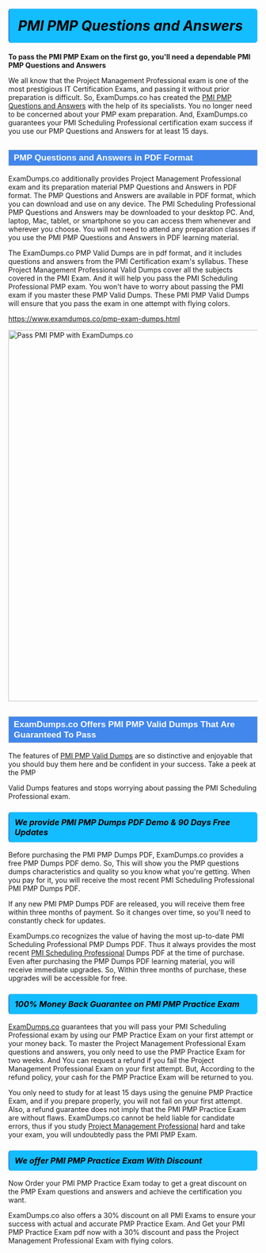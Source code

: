 <h1>                <strong><span style="display: block; color: #000000; background: #14BDFF; border: 0.5px solid #AED6F1; border-left: 3px solid #3498DB; padding: .6em; border-radius: 6px;">                     <em>PMI PMP <span class="exam_variation">Questions and Answers</span> </em>                </span></strong>            </h1>                        <p><strong>To pass the PMI PMP Exam on the first go, you'll need a dependable PMI PMP <span class="exam_variation">Questions and Answers</span></strong></p>                        <p>We all know that the Project Management Professional exam is one of the most prestigious IT Certification Exams,             and passing it without prior preparation is difficult. So, ExamDumps.co has created the <a href="https://www.examdumps.co/pmp-exam-dumps.html">PMI PMP <span class="exam_variation">Questions and Answers</span></a> with the help of its specialists.             You no longer need to be concerned about your PMP exam preparation. And, ExamDumps.co guarantees your PMI Scheduling Professional certification             exam success if you use our PMP <span class="exam_variation">Questions and Answers</span> for at least 15 days.</p>                        <h2 style="background: #4287ec; border: 1px solid #cccccc; padding: 5px 10px;">                <span style="color: #ffffff;">                    <span style="font-size: 11pt;">                        <span style="line-height: normal;">                            <span style="font-family: Calibri,sans-serif;">                                <strong>                                    <span style="font-size: 13.0pt;">PMP <span class="exam_variation">Questions and Answers</span> in PDF Format</span>                                </strong>                            </span>                        </span>                    </span>                </span>            </h2>                        <p>ExamDumps.co additionally provides Project Management Professional exam and its preparation material PMP <span class="exam_variation">Questions and Answers</span> in PDF format.             The PMP <span class="exam_variation">Questions and Answers</span> are available in PDF format, which you can download and use on any device. The PMI Scheduling Professional PMP <span class="exam_variation">Questions and Answers</span> may be downloaded             to your desktop PC. And, laptop, Mac, tablet, or smartphone so you can access them whenever and wherever you choose. You will not need to attend any preparation classes if you use             the PMI PMP <span class="exam_variation">Questions and Answers</span> in PDF learning material. </p>                        <p>The ExamDumps.co PMP <span class="exam_variation2">Valid Dumps</span> are in pdf format, and  it includes questions and answers from the PMI Certification exam's syllabus. These             Project Management Professional <span class="exam_variation2">Valid Dumps</span> cover all the subjects covered in the PMI Exam. And it will help you pass the             PMI Scheduling Professional PMP exam. You won't have to worry about passing the PMI exam if you master these PMP <span class="exam_variation2">Valid Dumps</span>.             These PMI PMP <span class="exam_variation2">Valid Dumps</span> will ensure that you pass the exam in one attempt with flying colors.</p>                        <p><a href="https://www.examdumps.co/pmp-exam-dumps.html">https://www.examdumps.co/pmp-exam-dumps.html</a></p>                        <p><a href="https://www.examdumps.co/"><img src="https://www.examdumps.co//images/banners/big-sale-20-percent-discount-offer-examdumps.jpg" class="postImage" alt="Pass PMI PMP with ExamDumps.co" width="750"></a></p>                            <h2 style="background: #4287ec; border: 1px solid #cccccc; padding: 5px 10px;">                <span style="color: #ffffff;">                    <span style="font-size: 11pt;">                        <span style="line-height: normal;">                            <span style="font-family: Calibri,sans-serif;">                                <strong>                                    <span style="font-size: 13.0pt;">ExamDumps.co Offers PMI PMP <span class="exam_variation2">Valid Dumps</span> That Are Guaranteed To Pass</span>                                </strong>                            </span>                        </span>                    </span>                </span>            </h2>                        <p>The features of <a href="https://www.examdumps.co/pmi-exam-dumps.html">PMI PMP <span class="exam_variation2">Valid Dumps</span></a> are so distinctive and enjoyable that you should buy them here and be confident in your success. Take a peek at the PMP</p>            <p> <span class="exam_variation2">Valid Dumps</span> features and stops worrying about passing the PMI Scheduling Professional exam.</p>                        <h3>                <strong>                    <span style="display: block; color: #000000; background: #14BDFF; border: 0.5px solid #AED6F1; border-left: 3px solid #3498DB; padding: .6em; border-radius: 6px;">                        <em>We provide PMI PMP <span class="exam_variation3">Dumps PDF</span> Demo &amp; 90 Days Free Updates</em>                    </span>                </strong>            </h3>                        <p>Before purchasing the PMI PMP <span class="exam_variation3">Dumps PDF</span>, ExamDumps.co provides a free PMP <span class="exam_variation3">Dumps PDF</span> demo. So, This will show you the PMP questions dumps             characteristics and quality so you know what you're getting. When you pay for it, you will receive the most recent             PMI Scheduling Professional PMI PMP <span class="exam_variation3">Dumps PDF</span>.</p>                        <p>If any new PMI PMP <span class="exam_variation3">Dumps PDF</span> are released, you will receive them free within three months of payment.             So it changes over time, so you'll need to constantly check for updates.</p>                        <p>ExamDumps.co recognizes the value of having the most up-to-date PMI Scheduling Professional PMP <span class="exam_variation3">Dumps PDF</span>. Thus it always provides the most recent             <a href="https://www.examdumps.co/pmi-sp-certification-exam-dumps.html">PMI Scheduling Professional</a> <span class="exam_variation3">Dumps PDF</span> at the time of purchase. Even after purchasing the PMP <span class="exam_variation3">Dumps PDF</span> learning material, you will receive immediate upgrades.             So, Within three months of purchase, these upgrades will be accessible for free.</p>                        <h3>                <strong>                    <span style="display: block; color: #000000; background: #14BDFF; border: 0.5px solid #AED6F1; border-left: 3px solid #3498DB; padding: .6em; border-radius: 6px;">                        <em>100% Money Back Guarantee on PMI PMP <span class="exam_variation4">Practice Exam</span></em>                    </span>                </strong>            </h3>                        <p><a href="https://www.examdumps.co/">ExamDumps.co</a> guarantees that you will pass your PMI Scheduling Professional exam by using our PMP <span class="exam_variation4">Practice Exam</span> on your first attempt or your money back.             To master the Project Management Professional Exam questions and answers, you only need to use the PMP <span class="exam_variation4">Practice Exam</span> for             two weeks. And You can request a refund if you fail the Project Management Professional Exam on your first attempt. But, According to the refund policy, your cash             for the PMP <span class="exam_variation4">Practice Exam</span> will be returned to you.</p>                        <p>You only need to study for at least 15 days using the genuine PMP <span class="exam_variation4">Practice Exam</span>, and if you prepare properly, you will not fail on your first attempt.             Also, a refund guarantee does not imply that the PMI PMP <span class="exam_variation4">Practice Exam</span> are without flaws. ExamDumps.co cannot be held liable for candidate errors,             thus if you study <a href="https://www.examdumps.co/pmp-exam-dumps.html">Project Management Professional</a> hard and take your exam, you will undoubtedly pass the PMI PMP Exam. </p>                        <h3>                <strong>                    <span style="display: block; color: #000000; background: #14BDFF; border: 0.5px solid #AED6F1; border-left: 3px solid #3498DB; padding: .6em; border-radius: 6px;">                        <em>We offer PMI PMP <span class="exam_variation4">Practice Exam</span> With Discount</em>                    </span>                </strong>            </h3>                        <p>Now Order your PMI PMP <span class="exam_variation4">Practice Exam</span> today to get a great discount on the PMP Exam questions and answers and achieve the certification you want.</p>                        <p>ExamDumps.co also offers a 30% discount on all PMI Exams to ensure your success with actual and accurate PMP <span class="exam_variation4">Practice Exam</span>. And Get your PMI PMP <span class="exam_variation4">Practice Exam</span>             pdf now with a 30% discount and pass the Project Management Professional Exam with flying colors.</p>                    
